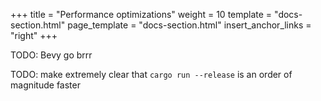 +++
title = "Performance optimizations"
weight = 10
template = "docs-section.html"
page_template = "docs-section.html"
insert_anchor_links = "right"
+++

TODO: Bevy go brrr

TODO: make extremely clear that `cargo run --release` is an order of magnitude faster
